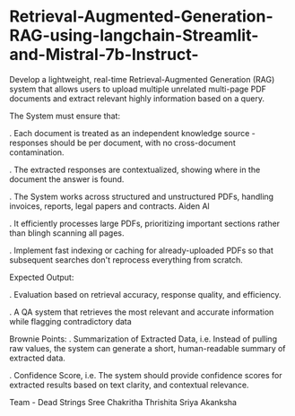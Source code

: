 # Retrieval-Augmented-Generation-RAG-using-langchain-Streamlit-and-Mistral-7b-Instruct-
Develop a lightweight, real-time Retrieval-Augmented Generation (RAG) system that allows
users to upload multiple unrelated multi-page PDF documents and extract relevant highly
information based on a query.

The System must ensure that:

. Each document is treated as an independent knowledge source - responses should be per
document, with no cross-document contamination.

. The extracted responses are contextualized, showing where in the document the answer
is found.

. The System works across structured and unstructured PDFs, handling invoices, reports,
legal papers and contracts.
Aiden Al

. It efficiently processes large PDFs, prioritizing important sections rather than blingh
scanning all pages.

. Implement fast indexing or caching for already-uploaded PDFs so that subsequent
searches don't reprocess everything from scratch.

Expected Output:

. Evaluation based on retrieval accuracy, response quality, and efficiency.

. A QA system that retrieves the most relevant and accurate information while flagging
contradictory data

Brownie Points:
. Summarization of Extracted Data, i.e. Instead of pulling raw values, the system can
generate a short, human-readable summary of extracted data.

. Confidence Score, i.e. The system should provide confidence scores for extracted
results based on text clarity, and contextual relevance.


Team - Dead Strings 
Sree Chakritha 
Thrishita 
Sriya 
Akanksha 

